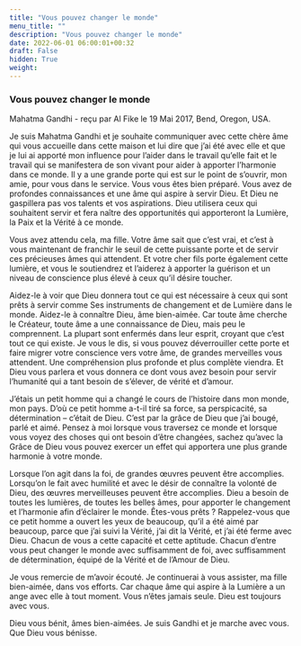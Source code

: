 ```yaml
---
title: "Vous pouvez changer le monde"
menu_title: ""
description: "Vous pouvez changer le monde"
date: 2022-06-01 06:00:01+00:32
draft: False
hidden: True
weight:
---
```

### Vous pouvez changer le monde

Mahatma Gandhi - reçu par Al Fike le 19 Mai 2017, Bend, Oregon, USA.

Je suis Mahatma Gandhi et je souhaite communiquer avec cette chère âme qui vous accueille dans cette maison et lui dire que j’ai été avec elle et que je lui ai apporté mon influence pour l’aider dans le travail qu’elle fait et le travail qui se manifestera de son vivant pour aider à apporter l’harmonie dans ce monde. Il y a une grande porte qui est sur le point de s’ouvrir, mon amie, pour vous dans le service. Vous vous êtes bien préparé. Vous avez de profondes connaissances et une âme qui aspire à servir Dieu. Et Dieu ne gaspillera pas vos talents et vos aspirations. Dieu utilisera ceux qui souhaitent servir et fera naître des opportunités qui apporteront la Lumière, la Paix et la Vérité à ce monde.

Vous avez attendu cela, ma fille. Votre âme sait que c’est vrai, et c’est à vous maintenant de franchir le seuil de cette puissante porte et de servir ces précieuses âmes qui attendent. Et votre cher fils porte également cette lumière, et vous le soutiendrez et l’aiderez à apporter la guérison et un niveau de conscience plus élevé à ceux qu’il désire toucher.

Aidez-le à voir que Dieu donnera tout ce qui est nécessaire à ceux qui sont prêts à servir comme Ses instruments de changement et de Lumière dans le monde. Aidez-le à connaître Dieu, âme bien-aimée. Car toute âme cherche le Créateur, toute âme a une connaissance de Dieu, mais peu le comprennent. La plupart sont enfermés dans leur esprit, croyant que c’est tout ce qui existe. Je vous le dis, si vous pouvez déverrouiller cette porte et faire migrer votre conscience vers votre âme, de grandes merveilles vous attendent. Une compréhension plus profonde et plus complète viendra. Et Dieu vous parlera et vous donnera ce dont vous avez besoin pour servir l’humanité qui a tant besoin de s’élever, de vérité et d’amour.

J’étais un petit homme qui a changé le cours de l’histoire dans mon monde, mon pays. D’où ce petit homme a-t-il tiré sa force, sa perspicacité, sa détermination – c’était de Dieu. C’est par la grâce de Dieu que j’ai bougé, parlé et aimé. Pensez à moi lorsque vous traversez ce monde et lorsque vous voyez des choses qui ont besoin d’être changées, sachez qu’avec la Grâce de Dieu vous pouvez exercer un effet qui apportera une plus grande harmonie à votre monde.

Lorsque l’on agit dans la foi, de grandes œuvres peuvent être accomplies. Lorsqu’on le fait avec humilité et avec le désir de connaître la volonté de Dieu, des œuvres merveilleuses peuvent être accomplies. Dieu a besoin de toutes les lumières, de toutes les belles âmes, pour apporter le changement et l’harmonie afin d’éclairer le monde. Êtes-vous prêts ? Rappelez-vous que ce petit homme a ouvert les yeux de beaucoup, qu’il a été aimé par beaucoup, parce que j’ai suivi la Vérité, j’ai dit la Vérité, et j’ai été ferme avec Dieu. Chacun de vous a cette capacité et cette aptitude. Chacun d’entre vous peut changer le monde avec suffisamment de foi, avec suffisamment de détermination, équipé de la Vérité et de l’Amour de Dieu.

Je vous remercie de m’avoir écouté. Je continuerai à vous assister, ma fille bien-aimée, dans vos efforts. Car chaque âme qui aspire à la Lumière a un ange avec elle à tout moment. Vous n’êtes jamais seule. Dieu est toujours avec vous.

Dieu vous bénit, âmes bien-aimées. Je suis Gandhi et je marche avec vous. Que Dieu vous bénisse.
